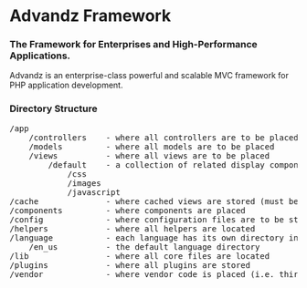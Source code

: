# Advandz Framework #
### The Framework for Enterprises and High-Performance Applications. ###

Advandz is an enterprise-class powerful and scalable MVC framework for PHP application development.

### Directory Structure ###
<pre>
/app
	/controllers 	- where all controllers are to be placed
	/models 		- where all models are to be placed
	/views			- where all views are to be placed
		/default	- a collection of related display components
			/css
			/images
			/javascript
/cache				- where cached views are stored (must be writable to use)
/components			- where components are placed
/config				- where configuration files are to be stored
/helpers			- where all helpers are located
/language			- each language has its own directory in here
	/en_us			- the default language directory
/lib				- where all core files are located
/plugins			- where all plugins are stored
/vendor				- where vendor code is placed (i.e. third party libraries)
</pre>
